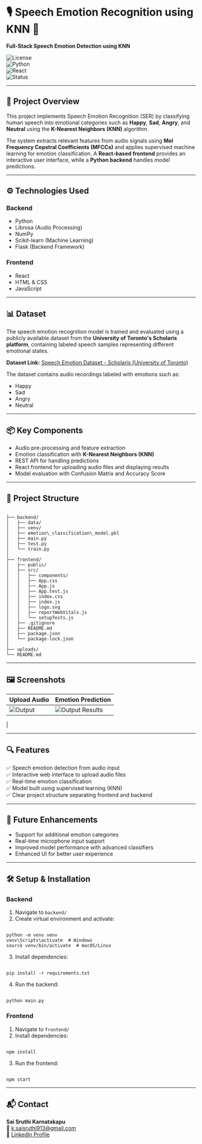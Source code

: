 # 🎙️ Speech Emotion Recognition using KNN 🔬  
**Full-Stack Speech Emotion Detection using KNN**  

![License](https://img.shields.io/badge/license-MIT-green.svg)  
![Python](https://img.shields.io/badge/python-3.8%2B-blue.svg)  
![React](https://img.shields.io/badge/frontend-React-blue.svg)  
![Status](https://img.shields.io/badge/status-Completed-brightgreen.svg)  

---

## 🧠 Project Overview  

This project implements Speech Emotion Recognition (SER) by classifying human speech into emotional categories such as **Happy**, **Sad**, **Angry**, and **Neutral** using the **K-Nearest Neighbors (KNN)** algorithm.  

The system extracts relevant features from audio signals using **Mel Frequency Cepstral Coefficients (MFCCs)** and applies supervised machine learning for emotion classification. A **React-based frontend** provides an interactive user interface, while a **Python backend** handles model predictions.  

---

## ⚙️ Technologies Used  

### Backend  
- Python  
- Librosa (Audio Processing)  
- NumPy  
- Scikit-learn (Machine Learning)  
- Flask (Backend Framework)  

### Frontend  
- React  
- HTML & CSS  
- JavaScript  

---

## 📊 Dataset  

The speech emotion recognition model is trained and evaluated using a publicly available dataset from the **University of Toronto's Scholaris platform**, containing labeled speech samples representing different emotional states.  

**Dataset Link:** [Speech Emotion Dataset - Scholaris (University of Toronto)](https://utoronto.scholaris.ca/collections/036db644-9790-4ed0-90cc-be1dfb8a4b66)  

The dataset contains audio recordings labeled with emotions such as:  

- Happy  
- Sad  
- Angry  
- Neutral  

---

## 📦 Key Components  

- Audio pre-processing and feature extraction  
- Emotion classification with **K-Nearest Neighbors (KNN)**  
- REST API for handling predictions  
- React frontend for uploading audio files and displaying results  
- Model evaluation with Confusion Matrix and Accuracy Score  

---

## 📁 Project Structure  

```

├── backend/
│   ├── data/
│   ├── venv/
│   ├── emotion\_classification\_model.pkl
│   ├── main.py
│   ├── test.py
│   └── train.py
│
├── frontend/
│   ├── public/
│   ├── src/
│   │   ├── components/
│   │   ├── App.css
│   │   ├── App.js
│   │   ├── App.test.js
│   │   ├── index.css
│   │   ├── index.js
│   │   ├── logo.svg
│   │   ├── reportWebVitals.js
│   │   └── setupTests.js
│   ├── .gitignore
│   ├── README.md
│   ├── package.json
│   └── package-lock.json
│
├── uploads/
└── README.md

```

---

## 🖼️ Screenshots  

| Upload Audio                                                                              | Emotion Prediction |  
|-------------------------------------------------------------------------------------------|-------------------|  
| ![Output](https://github.com/user-attachments/assets/b36d6602-1a0f-4920-8fa4-de2442934781)| ![Output Results](https://github.com/user-attachments/assets/b977edbf-6a3a-42d2-a0db-8107558897d0)
 |  

---

## 🔍 Features  

✅ Speech emotion detection from audio input  
✅ Interactive web interface to upload audio files  
✅ Real-time emotion classification  
✅ Model built using supervised learning (KNN)  
✅ Clear project structure separating frontend and backend  

---

## 🚀 Future Enhancements  

- Support for additional emotion categories  
- Real-time microphone input support  
- Improved model performance with advanced classifiers  
- Enhanced UI for better user experience  

---

## 🛠️ Setup & Installation  

### Backend  
1. Navigate to `backend/`  
2. Create virtual environment and activate:  
```

python -m venv venv
venv\Scripts\activate  # Windows
source venv/bin/activate  # macOS/Linux

```
3. Install dependencies:  
```

pip install -r requirements.txt

```
4. Run the backend:  
```

python main.py

```

### Frontend  
1. Navigate to `frontend/`  
2. Install dependencies:  
```

npm install

```
3. Run the frontend:  
```

npm start

```

---

## 📬 Contact

**Sai Sruthi Karnatakapu**  
📧 [k.saisruthi913@gmail.com](mailto:k.saisruthi913@gmail.com)  
🔗 [LinkedIn Profile](https://www.linkedin.com/in/saisruthi-karnatakapu/)

